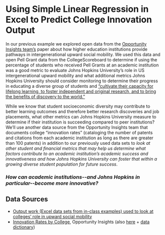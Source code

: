 # Using Simple Linear Regression in Excel to Predict College Innovation Output

In our previous example we explored open data from the [Opportunity Insights team’s](https://opportunityinsights.org/data/?geographic_level=100&topic=0&paper_id=0#resource-listing) paper about how higher education institutions provide pathways in intergenerational upward social mobility. We used this data and open Pell Grant data from the CollegeScoreboard to determine if using the percentage of students who received Pell Grants at an academic institution was a good metric to evaluate Johns Hopkins University’s role in US intergenerational upward mobility and what additional metrics Johns Hopkins University should consider monitoring to determine their progress in educating a diverse group of students and [“cultivate their capacity for lifelong learning, to foster independent and original research, and to bring the benefits of discovery to the world.”](https://www.jhu.edu/about/history/)

While we know that student socioeconomic diversity may contribute to better learning outcomes and therefore better research discoveries and job placements, what other metrics can Johns Hopkins University measure to determine if their institution is succeeding compared to peer institutions? We’ll use another data source from the Opportunity Insights team that documents college “innovation rates” (cataloging the number of patents and citations from each academic institution as long as there are greater than 100 patents) in addition to our previously used data sets to *look at other student and financial metrics that may help us determine what factors contribute to an academic institution’s academic success and innovativeness and how Johns Hopkins University can foster that within a growing diverse student population for future success*.

### __*How can academic institutions--and Johns Hopkins in particular--become more innovative?*__

## Data Sources
 - [Output work (Excel data sets from in-class examples) used to look at colleges’ role in upward social mobility](https://github.com/jhu-decision-analytics/college-social-mobility-trends)
- [Innovation Rates by College](https://opportunityinsights.org/data/?geographic_level=100&topic=0&paper_id=0#resource-listing), Opportunity Insights (also [here](https://github.com/jhu-decision-analytics/simple-linear-regression-excel-example/tree/master/fall2020_original_datasets) + [data dictionary](https://opportunityinsights.org/wp-content/uploads/2018/04/Inventors-Codebook-Table-3.pdf))


